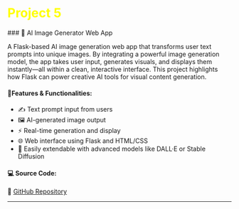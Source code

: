<h1 style="color:yellow; font-size:2em;"><i class="fas fa-robot"></i> Project 5</h1>
### 🎨 AI Image Generator Web App &nbsp; <i class="fas fa-image"></i>

A Flask-based AI image generation web app that transforms user text prompts into unique images. By integrating a powerful image generation model, the app takes user input, generates visuals, and displays them instantly—all within a clean, interactive interface. This project highlights how Flask can power creative AI tools for visual content generation.

#### **🔧Features & Functionalities:**
- ✍️ Text prompt input from users
- 🖼️ AI-generated image output
- ⚡ Real-time generation and display
- 🌐 Web interface using Flask and HTML/CSS
- 🔄 Easily extendable with advanced models like DALL·E or Stable Diffusion

#### **💻 Source Code:**
🔗 [GitHub Repository](https://github.com/hammadhanif267/python_for_data_science/tree/main/15_flask_web_apps/00_Complete_tutorials/03_image_generation_app)

----
